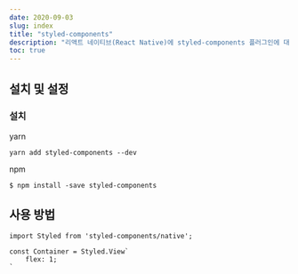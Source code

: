 ```yaml
---
date: 2020-09-03
slug: index
title: "styled-components"
description: "리액트 네이티브(React Native)에 styled-components 플러그인에 대한 가이드"
toc: true
---
```


## 설치 및 설정

### 설치

yarn
```
yarn add styled-components --dev
```

npm
```
$ npm install -save styled-components
```

## 사용 방법

```
import Styled from 'styled-components/native';

const Container = Styled.View`
    flex: 1;
`
```